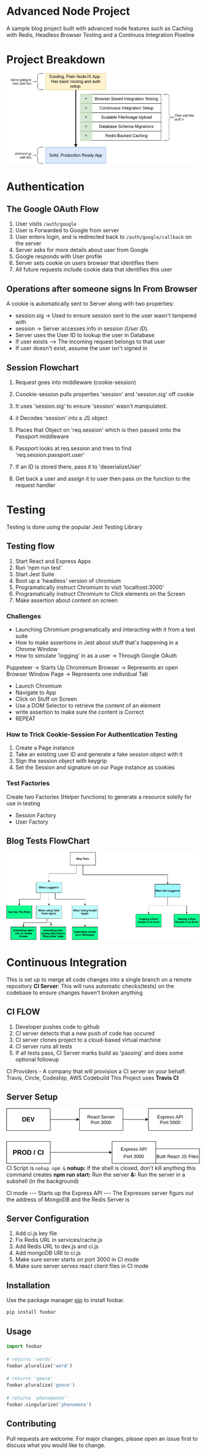 # Advanced Node Project
A sample blog project built with advanced node features such as Caching with Redis, Headless Browser Testing and a Continuos Integration Pioeline

# Project Breakdown
![Project Structure](images/diagrams-01-goals.drawio.png)



# Authentication
## The Google OAuth Flow
1. User visits `/auth/google`
2. User is Forwarded to Google from server
3. User enters login, and is redirected back to `/auth/google/callback` on the server
4. Server asks for more details about user from Google
5. Google responds with User profile
6. Server sets cookie on users browser that identifies them
7. All future requests include cookie data that identifies this user

## Operations after someone signs In From Browser
A cookie is automatically sent to Server along with two properties: 
   - session.sig -> Used to ensure session sent to the user wasn't tampered with
   - session -> Server accesses info in session (*User ID*).
   - Server uses the User ID to lookup the user in Database
   - If user exists --> The incoming request belongs to that user
   - If user doesn't exist, assume the user isn't signed in

## Session Flowchart
1. Request goes into middleware (cookie-session)
2. Coookie-session pulls properties 'session' and 'session.sig' off cookie
3. It uses 'session.sig' to ensure 'session' wasn't manipulated.
4. it Decodes 'session' into a JS object
5. Places that Object on 'req.session' which is then passed onto the Passport middleware
   
6. Passport looks at req.session and tries to find 'req.session.passport.user'
7. If an ID is stored there, pass it to 'deserializeUser'
8. Get back a user and assign it to user then pass on the function to the request handler


# Testing
Testing is done using the popular Jest Testing Library

## Testing flow
1. Start React and Express Apps
2. Run 'npm run test'
3. Start Jest Suite
4. Boot up a 'headless' version of chromium
5. Programatically instruct Chromium to visit 'localhost:3000'
6. Programatically instruct Chromium to Click elements on the Screen
7. Make assertion about content on screen

### Challenges
- Launching Chromium programatically and interacting with it from a test suite
- How to make assertions in Jest about stuff that's happening in a Chrome Window
- How to simulate 'logging' in as a user -> Through Google OAuth

Puppeteer -> Starts Up Chromimum
Browser -> Represents an open Browser Window
Page -> Represents one individual Tab

- Launch Chromium
- Navigate to App
- Click on Stuff on Screen
- Use a DOM Selector to retrieve the content of an element
- write assertion to make sure the content is Correct
- REPEAT


### How to Trick Cookie-Session For Authentication Testing
1. Create a Page instance
2. Take an existing user ID and generate a fake session object with it
3. Sign the session object with keygrip
4. Set the Session and signature on our Page instance as cookies

### Test Factories
Create two Factories (Helper functions) to generate a resource solelly for use in testing
- Session Factory
- User Factory

## Blog Tests FlowChart
![Blog Tests](images/blogtests.png)


# Continuous Integration
This is set up to merge all code changes into a single branch on a remote repository
**CI Server**: This will runs automatic checks(tests) on the codebase to ensure changes haven't broken anything

## CI FLOW
1. Developer pushes code to github
2. CI server detects that a new push of code has occured
3. CI server clones project to a cloud-based virtual machine
4. CI server runs all tests
5. If all tests pass, CI Server marks build as 'passing' and does some optional followup
   
CI Providers - A company that will provision a CI server on your behalf: Travis, Circle, Codeship, AWS Codebuild
This Project uses **Travis CI**

## Server Setup
![Server Setup](images/servers.png)
CI Script is `nohup npm &`
**nohup:** If the shell is closed, don't kill anything this command creates
**npm run start:** Run the server
**&:** Run the server in a subshell (in the background)

CI mode
--- Starts up the Express API
--- The Expresses server figurs out the address of MongoDB and the Redis Server is

## Server Configuration
1. Add ci.js key file
2. Fix Redis URL in services/cache.js
3. Add Redis URL to dev.js and ci.js
4. Add mongoDB URI to ci.js
5. Make sure server starts on port 3000 in CI mode
6. Make sure server serves react client files in CI mode

## Installation

Use the package manager [pip](https://pip.pypa.io/en/stable/) to install foobar.

```bash
pip install foobar
```

## Usage

```python
import foobar

# returns 'words'
foobar.pluralize('word')

# returns 'geese'
foobar.pluralize('goose')

# returns 'phenomenon'
foobar.singularize('phenomena')
```

## Contributing
Pull requests are welcome. For major changes, please open an issue first to discuss what you would like to change.

